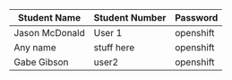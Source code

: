 Student Name | Student Number | Password
------------ | ---------------| ----------
Jason McDonald | User 1 | openshift
Any name | stuff here | openshift
Gabe Gibson | user2 | openshift
